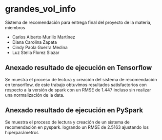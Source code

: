 # grandes_vol_info

Sistema de recomendación para entrega final del proyecto de la materia, miembros
- Carlos Alberto Murillo Martínez
- Diana Carolina Zapata
- Cindy Paola Guerra Medina
- Luz Stella Florez Slazar


## Anexado resultado de ejecución en Tensorflow

Se muestra el proceso de lectura y creación del sistema de recomendación en tensorflow, de este trabajo
obtuvimos resultados satisfactorios con respecto a la versión de spark con un RMSE de 1.447 incluso sin realizar una normalización de la data.

## Anexado resultado de ejecución en PySpark

Se muestra el proceso de lectura y creación de un sistema de recomendación en pyspark. logrando un RMSE de 2.5163 ajustando los hiperparámetros